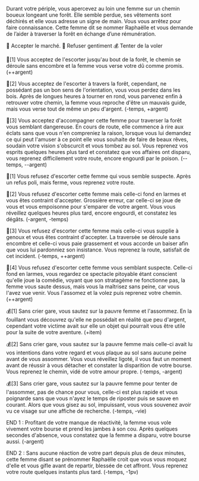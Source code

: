 Durant votre périple, vous apercevez au loin une femme sur un chemin boueux longeant une forêt. Elle semble perdue, ses vêtements sont déchirés et elle vous adresse un signe de main. Vous vous arrêtez pour faire connaissance. Cette femme dit se nommer Raphaëlle et vous demande de l’aider à traverser la forêt en échange d’une rémunération.

🚶 Accepter le marché.
🤚 Refuser gentiment
💰 Tenter de la voler

🚶[1] Vous acceptez de l'escorter jusqu'au bout de la forêt, le chemin se déroule sans encombre et la femme vous verse votre dû comme promis. (++argent)

🚶[2] Vous acceptez de l'escorter à travers la forêt, cependant, ne possédant pas un bon sens de l'orientation, vous vous perdez dans les bois. Après de longues heures à tourner en rond, vous parvenez enfin à retrouver votre chemin, la femme vous reproche d'être un mauvais guide, mais vous verse tout de même un peu d'argent. (-temps, +argent)

🚶[3] Vous acceptez d'accompagner cette femme pour traverser la forêt vous semblant dangereuse. En cours de route, elle commence à rire aux éclats sans que vous n'en compreniez la raison, lorsque vous lui demandez ce qui peut l'amuser à ce point elle vous souhaite de faire de beaux rêves, soudain votre vision s'obscurcit et vous tombez au sol. Vous reprenez vos esprits quelques heures plus tard et constatez que vos affaires ont disparu, vous reprenez difficilement votre route, encore engourdi par le poison. (--temps, --argent)


🤚[1] Vous refusez d'escorter cette femme qui vous semble suspecte. Après un refus poli, mais ferme, vous reprenez votre route.

🤚[2] Vous refusez d'escorter cette femme mais celle-ci fond en larmes et vous êtes contraint d'accepter. Grossière erreur, car celle-ci se joue de vous et vous empoisonne pour s'emparer de votre argent. Vous vous réveillez quelques heures plus tard, encore engourdi, et constatez les dégâts. (-argent, -temps)

🤚[3] Vous refusez d'escorter cette femme mais celle-ci vous supplie à genoux et vous êtes contraint d'accepter. La traversée se déroule sans encombre et celle-ci vous paie grassement et vous accorde un baiser afin que vous lui pardonniez son insistance. Vous reprenez la route, satisfait de cet incident. (-temps, ++argent)

🤚[4] Vous refusez d'escorter cette femme vous semblant suspecte. Celle-ci fond en larmes, vous regardez ce spectacle pitoyable étant conscient qu'elle joue la comédie, voyant que son stratagème ne fonctionne pas, la femme vous saute dessus, mais vous la maîtrisez sans peine, car vous l'avez vue venir. Vous l'assomez et la volez puis reprenez votre chemin. (++argent)


💰[1] Sans crier gare, vous sautez sur la pauvre femme et l'assommez. En la fouillant vous découvrez qu'elle ne possédait en réalité que peu d'argent, cependant votre victime avait sur elle un objet qui pourrait vous être utile pour la suite de votre aventure. (+item)

💰[2] Sans crier gare, vous sautez sur la pauvre femme mais celle-ci avait lu vos intentions dans votre regard et vous plaque au sol sans aucune peine avant de vous assommer. Vous vous réveillez ligoté, il vous faut un moment avant de réussir à vous détacher et constater la disparition de votre bourse. Vous reprenez le chemin, vidé de votre amour propre. (-temps, -argent)

💰[3] Sans crier gare, vous sautez sur la pauvre femme pour tenter de l'assommer, pas de chance pour vous, celle-ci est plus rapide et vous poignarde sans que vous n'ayez le temps de riposter puis se sauve en courant. Alors que vous gisez au sol, impuissant, vous vous souvenez avoir vu ce visage sur une affiche de recherche. (-temps, -vie)


END 1 : Profitant de votre manque de réactivité, la femme vous vole vivement votre bourse et prend les jambes à son cou. Après quelques secondes d'absence, vous constatez que la femme a disparu, votre bourse aussi. (-argent)

END 2 : Sans aucune réaction de votre part depuis plus de deux minutes, cette femme disant se prénommer Raphaëlle croit que vous vous moquez d'elle et vous gifle avant de repartir, blessée de cet affront. Vous reprenez votre route quelques instants plus tard. (-temps, -1pv)

